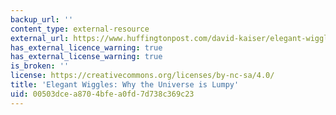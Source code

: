 ```yaml
---
backup_url: ''
content_type: external-resource
external_url: https://www.huffingtonpost.com/david-kaiser/elegant-wiggles-how-theu_b_1531848.html
has_external_licence_warning: true
has_external_license_warning: true
is_broken: ''
license: https://creativecommons.org/licenses/by-nc-sa/4.0/
title: 'Elegant Wiggles: Why the Universe is Lumpy'
uid: 00503dce-a870-4bfe-a0fd-7d738c369c23
---
```

